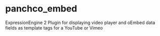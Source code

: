 panchco_embed
=============

ExpressionEngine 2 Plugin for displaying video player and oEmbed data fields as template tags for a YouTube or Vimeo